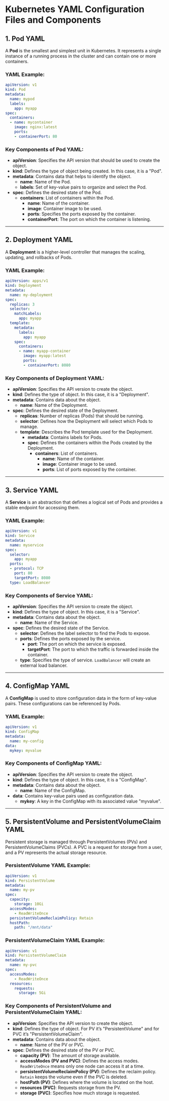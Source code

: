 
# Kubernetes YAML Configuration Files and Components

## 1. Pod YAML

A **Pod** is the smallest and simplest unit in Kubernetes. It represents a single instance of a running process in the cluster and can contain one or more containers.

### YAML Example:

```yaml
apiVersion: v1
kind: Pod
metadata:
  name: mypod
  labels:
    app: myapp
spec:
  containers:
  - name: mycontainer
    image: nginx:latest
    ports:
    - containerPort: 80
```

### Key Components of Pod YAML:
- **apiVersion**: Specifies the API version that should be used to create the object.
- **kind**: Defines the type of object being created. In this case, it is a "Pod".
- **metadata**: Contains data that helps to identify the object.
  - **name**: Name of the Pod.
  - **labels**: Set of key-value pairs to organize and select the Pod.
- **spec**: Defines the desired state of the Pod.
  - **containers**: List of containers within the Pod.
    - **name**: Name of the container.
    - **image**: Container image to be used.
    - **ports**: Specifies the ports exposed by the container.
    - **containerPort**: The port on which the container is listening.

---

## 2. Deployment YAML

A **Deployment** is a higher-level controller that manages the scaling, updating, and rollbacks of Pods.

### YAML Example:

```yaml
apiVersion: apps/v1
kind: Deployment
metadata:
  name: my-deployment
spec:
  replicas: 3
  selector:
    matchLabels:
      app: myapp
  template:
    metadata:
      labels:
        app: myapp
    spec:
      containers:
      - name: myapp-container
        image: myapp:latest
        ports:
        - containerPort: 8080
```

### Key Components of Deployment YAML:
- **apiVersion**: Specifies the API version to create the object.
- **kind**: Defines the type of object. In this case, it is a "Deployment".
- **metadata**: Contains data about the object.
  - **name**: Name of the Deployment.
- **spec**: Defines the desired state of the Deployment.
  - **replicas**: Number of replicas (Pods) that should be running.
  - **selector**: Defines how the Deployment will select which Pods to manage.
  - **template**: Describes the Pod template used for the Deployment.
    - **metadata**: Contains labels for Pods.
    - **spec**: Defines the containers within the Pods created by the Deployment.
      - **containers**: List of containers.
        - **name**: Name of the container.
        - **image**: Container image to be used.
        - **ports**: List of ports exposed by the container.

---

## 3. Service YAML

A **Service** is an abstraction that defines a logical set of Pods and provides a stable endpoint for accessing them.

### YAML Example:

```yaml
apiVersion: v1
kind: Service
metadata:
  name: myservice
spec:
  selector:
    app: myapp
  ports:
  - protocol: TCP
    port: 80
    targetPort: 8080
  type: LoadBalancer
```

### Key Components of Service YAML:
- **apiVersion**: Specifies the API version to create the object.
- **kind**: Defines the type of object. In this case, it is a "Service".
- **metadata**: Contains data about the object.
  - **name**: Name of the Service.
- **spec**: Defines the desired state of the Service.
  - **selector**: Defines the label selector to find the Pods to expose.
  - **ports**: Defines the ports exposed by the service.
    - **port**: The port on which the service is exposed.
    - **targetPort**: The port to which the traffic is forwarded inside the container.
  - **type**: Specifies the type of service. `LoadBalancer` will create an external load balancer.

---

## 4. ConfigMap YAML

A **ConfigMap** is used to store configuration data in the form of key-value pairs. These configurations can be referenced by Pods.

### YAML Example:

```yaml
apiVersion: v1
kind: ConfigMap
metadata:
  name: my-config
data:
  mykey: myvalue
```

### Key Components of ConfigMap YAML:
- **apiVersion**: Specifies the API version to create the object.
- **kind**: Defines the type of object. In this case, it is a "ConfigMap".
- **metadata**: Contains data about the object.
  - **name**: Name of the ConfigMap.
- **data**: Contains key-value pairs used as configuration data.
  - **mykey**: A key in the ConfigMap with its associated value "myvalue".

---

## 5. PersistentVolume and PersistentVolumeClaim YAML

Persistent storage is managed through PersistentVolumes (PVs) and PersistentVolumeClaims (PVCs). A PVC is a request for storage from a user, and a PV represents the actual storage resource.

### PersistentVolume YAML Example:

```yaml
apiVersion: v1
kind: PersistentVolume
metadata:
  name: my-pv
spec:
  capacity:
    storage: 10Gi
  accessModes:
    - ReadWriteOnce
  persistentVolumeReclaimPolicy: Retain
  hostPath:
    path: "/mnt/data"
```

### PersistentVolumeClaim YAML Example:

```yaml
apiVersion: v1
kind: PersistentVolumeClaim
metadata:
  name: my-pvc
spec:
  accessModes:
    - ReadWriteOnce
  resources:
    requests:
      storage: 5Gi
```

### Key Components of PersistentVolume and PersistentVolumeClaim YAML:
- **apiVersion**: Specifies the API version to create the object.
- **kind**: Defines the type of object. For PV it’s "PersistentVolume" and for PVC it’s "PersistentVolumeClaim".
- **metadata**: Contains data about the object.
  - **name**: Name of the PV or PVC.
- **spec**: Defines the desired state of the PV or PVC.
  - **capacity (PV)**: The amount of storage available.
  - **accessModes (PV and PVC)**: Defines the access modes. `ReadWriteOnce` means only one node can access it at a time.
  - **persistentVolumeReclaimPolicy (PV)**: Defines the reclaim policy. `Retain` keeps the volume even if the PVC is deleted.
  - **hostPath (PV)**: Defines where the volume is located on the host.
  - **resources (PVC)**: Requests storage from the PV.
  - **storage (PVC)**: Specifies how much storage is requested.
